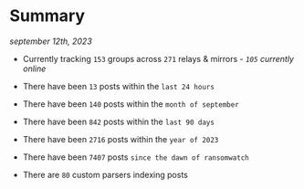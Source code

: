 
# Summary
_september 12th, 2023_

- Currently tracking `153` groups across `271` relays & mirrors - _`105` currently online_

- There have been `13` posts within the `last 24 hours`

- There have been `140` posts within the `month of september`

- There have been `842` posts within the `last 90 days`

- There have been `2716` posts within the `year of 2023`

- There have been `7407` posts `since the dawn of ransomwatch`

- There are `80` custom parsers indexing posts
